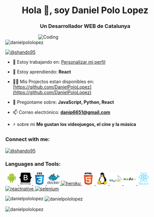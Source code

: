 <h1 align="center">Hola 👋, soy Daniel Polo Lopez</h1>
<h3 align="center">Un Desarrollador WEB de Catalunya</h3>

<img align="right" alt="Coding" width="400" src="https://gifdb.com/images/high/animated-man-computer-coding-nae6mec378lsg1i3.gif">

<p align="left"> <img src="https://komarev.com/ghpvc/?username=danielpololopez&label=Profile%20views&color=0e75b6&style=flat" alt="danielpololopez" /> </p>

<p align="left"> <a href="https://twitter.com/@shando95" target="blank"><img src="https://img.shields.io/twitter/follow/@shando95?logo=twitter&style=for-the-badge" alt="@shando95" /></a> </p>

- 🔭 Estoy trabajando en: [Personalizar mi perfil](https://github.com/DanielPoloLopez/DanielPoloLopez)

- 🌱 Estoy aprendiendo: **React**

- 👨‍💻 Mis Projectos estan disponibles en: [https://github.com/DanielPoloLopez](https://github.com/DanielPoloLopez)

- 💬 Pregúntame sobre: **JavaScript, Python, React**

- 📫 Correo electrónico: **danip6651@gmail.com**

- ⚡ sobre mi **Me gustan los videojuegos, el cine y la música**

<h3 align="left">Connect with me:</h3>
<p align="left">
<a href="https://twitter.com/@shando95" target="blank"><img align="center" src="https://raw.githubusercontent.com/rahuldkjain/github-profile-readme-generator/master/src/images/icons/Social/twitter.svg" alt="@shando95" height="30" width="40" /></a>
</p>

<h3 align="left">Languages and Tools:</h3>
<p align="left"> <a href="https://developer.android.com" target="_blank" rel="noreferrer"> <img src="https://raw.githubusercontent.com/devicons/devicon/master/icons/android/android-original-wordmark.svg" alt="android" width="40" height="40"/> </a> <a href="https://getbootstrap.com" target="_blank" rel="noreferrer"> <img src="https://raw.githubusercontent.com/devicons/devicon/master/icons/bootstrap/bootstrap-plain-wordmark.svg" alt="bootstrap" width="40" height="40"/> </a> <a href="https://www.w3schools.com/css/" target="_blank" rel="noreferrer"> <img src="https://raw.githubusercontent.com/devicons/devicon/master/icons/css3/css3-original-wordmark.svg" alt="css3" width="40" height="40"/> </a> <a href="https://www.docker.com/" target="_blank" rel="noreferrer"> <img src="https://raw.githubusercontent.com/devicons/devicon/master/icons/docker/docker-original-wordmark.svg" alt="docker" width="40" height="40"/> </a> <a href="https://heroku.com" target="_blank" rel="noreferrer"> <img src="https://www.vectorlogo.zone/logos/heroku/heroku-icon.svg" alt="heroku" width="40" height="40"/> </a> <a href="https://www.w3.org/html/" target="_blank" rel="noreferrer"> <img src="https://raw.githubusercontent.com/devicons/devicon/master/icons/html5/html5-original-wordmark.svg" alt="html5" width="40" height="40"/> </a> <a href="https://www.linux.org/" target="_blank" rel="noreferrer"> <img src="https://raw.githubusercontent.com/devicons/devicon/master/icons/linux/linux-original.svg" alt="linux" width="40" height="40"/> </a> <a href="https://www.mysql.com/" target="_blank" rel="noreferrer"> <img src="https://raw.githubusercontent.com/devicons/devicon/master/icons/mysql/mysql-original-wordmark.svg" alt="mysql" width="40" height="40"/> </a> <a href="https://nodejs.org" target="_blank" rel="noreferrer"> <img src="https://raw.githubusercontent.com/devicons/devicon/master/icons/nodejs/nodejs-original-wordmark.svg" alt="nodejs" width="40" height="40"/> </a> <a href="https://reactjs.org/" target="_blank" rel="noreferrer"> <img src="https://raw.githubusercontent.com/devicons/devicon/master/icons/react/react-original-wordmark.svg" alt="react" width="40" height="40"/> </a> <a href="https://reactnative.dev/" target="_blank" rel="noreferrer"> <img src="https://reactnative.dev/img/header_logo.svg" alt="reactnative" width="40" height="40"/> </a> <a href="https://www.selenium.dev" target="_blank" rel="noreferrer"> <img src="https://raw.githubusercontent.com/detain/svg-logos/780f25886640cef088af994181646db2f6b1a3f8/svg/selenium-logo.svg" alt="selenium" width="40" height="40"/> </a> </p>

<p><img align="left" src="https://github-readme-stats.vercel.app/api/top-langs?username=danielpololopez&show_icons=true&locale=en&layout=compact" alt="danielpololopez" /></p>

<p>&nbsp;<img align="center" src="https://github-readme-stats.vercel.app/api?username=danielpololopez&show_icons=true&locale=en" alt="danielpololopez" /></p>

<p><img align="center" src="https://github-readme-streak-stats.herokuapp.com/?user=danielpololopez&" alt="danielpololopez" /></p>
